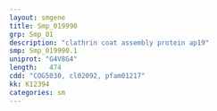 ```yaml
---
layout: smgene
title: Smp_019990
grp: Smp_01
description: "clathrin coat assembly protein ap19"
smp: Smp_019990.1
uniprot: "G4V8G4"
length:   474
cdd: "COG5030, cl02092, pfam01217"
kk: K12394
categories: sm
---
```

